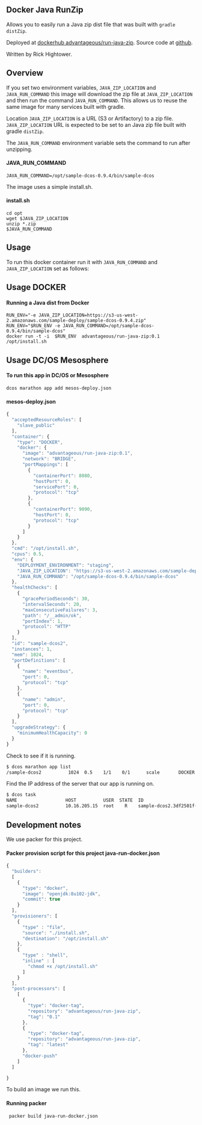## Docker Java RunZip
Allows you to easily run a Java zip dist file that was built with `gradle distZip`.

Deployed at [dockerhub advantageous/run-java-zip](https://hub.docker.com/r/advantageous/run-java-zip/).
Source code at [github](https://github.com/advantageous/docker-java-runzip/).

Written by Rick Hightower.


## Overview
If you set two environment variables, `JAVA_ZIP_LOCATION` and `JAVA_RUN_COMMAND`
this image will download the zip file at `JAVA_ZIP_LOCATION` and then run the command
`JAVA_RUN_COMMAND`. This allows us to reuse the same image for many services built
with gradle.

Location `JAVA_ZIP_LOCATION` is a URL (S3 or Artifactory) to a zip file.
`JAVA_ZIP_LOCATION` URL is expected to be set to an Java zip file
built with gradle `distZip`.

The `JAVA_RUN_COMMAND` environment variable sets the command to run after unzipping.

#### JAVA_RUN_COMMAND
```
JAVA_RUN_COMMAND=/opt/sample-dcos-0.9.4/bin/sample-dcos
```

The image uses a simple install.sh.

#### install.sh
```
cd opt
wget $JAVA_ZIP_LOCATION
unzip *.zip
$JAVA_RUN_COMMAND
```

## Usage
To run this docker container run it with `JAVA_RUN_COMMAND` and `JAVA_ZIP_LOCATION`
set as follows:

## Usage DOCKER
#### Running a Java dist from Docker
```
RUN_ENV="-e JAVA_ZIP_LOCATION=https://s3-us-west-2.amazonaws.com/sample-deploy/sample-dcos-0.9.4.zip"
RUN_ENV="$RUN_ENV -e JAVA_RUN_COMMAND=/opt/sample-dcos-0.9.4/bin/sample-dcos"
docker run -t -i  $RUN_ENV  advantageous/run-java-zip:0.1 /opt/install.sh
```


## Usage DC/OS Mesosphere
#### To run this app in DC/OS or Mesosphere
```
dcos marathon app add mesos-deploy.json
```

#### mesos-deploy.json
```javascript
{
  "acceptedResourceRoles": [
    "slave_public"
  ],
  "container": {
    "type": "DOCKER",
    "docker": {
      "image": "advantageous/run-java-zip:0.1",
      "network": "BRIDGE",
      "portMappings": [
        {
          "containerPort": 8080,
          "hostPort": 0,
          "servicePort": 0,
          "protocol": "tcp"
        },
        {
          "containerPort": 9090,
          "hostPort": 0,
          "protocol": "tcp"
        }
      ]
    }
  },
  "cmd": "/opt/install.sh",
  "cpus": 0.5,
  "env": {
    "DEPLOYMENT_ENVIRONMENT": "staging",
    "JAVA_ZIP_LOCATION": "https://s3-us-west-2.amazonaws.com/sample-deploy/sample-dcos-0.9.4.zip",
    "JAVA_RUN_COMMAND": "/opt/sample-dcos-0.9.4/bin/sample-dcos"
  },
  "healthChecks": [
    {
      "gracePeriodSeconds": 30,
      "intervalSeconds": 20,
      "maxConsecutiveFailures": 3,
      "path": "/__admin/ok",
      "portIndex": 1,
      "protocol": "HTTP"
    }
  ],
  "id": "sample-dcos2",
  "instances": 1,
  "mem": 1024,
  "portDefinitions": [
    {
      "name": "eventbus",
      "port": 0,
      "protocol": "tcp"
    },
    {
      "name": "admin",
      "port": 0,
      "protocol": "tcp"
    }
  ],
  "upgradeStrategy": {
    "minimumHealthCapacity": 0
  }
}
```

Check to see if it is running.

```sh
$ dcos marathon app list
/sample-dcos2          1024  0.5    1/1    0/1      scale       DOCKER   /opt/install.sh
```

Find the IP address of the server that our app is running on.

```sh
$ dcos task
NAME                  HOST          USER  STATE  ID                                                         
sample-dcos2          10.16.205.15  root    R    sample-dcos2.3df2501f-60bb-11e6-8de6-ea046373ee46   
```

## Development notes
We use packer for this project.

#### Packer provision script for this project java-run-docker.json
```javascript
{
  "builders":
  [
    {
      "type": "docker",
      "image": "openjdk:8u102-jdk",
      "commit": true
    }
  ],
  "provisioners": [
    {
      "type" : "file",
      "source": "./install.sh",
      "destination": "/opt/install.sh"
    },
    {
      "type" : "shell",
      "inline" : [
        "chmod +x /opt/install.sh"
      ]
    }
  ],
  "post-processors": [
    [
      {
        "type": "docker-tag",
        "repository": "advantageous/run-java-zip",
        "tag": "0.1"
      },
      {
        "type": "docker-tag",
        "repository": "advantageous/run-java-zip",
        "tag": "latest"
      },
      "docker-push"
    ]
  ]

}
```

To build an image we run this.

#### Running packer
```
 packer build java-run-docker.json
```
